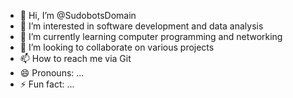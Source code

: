 - 👋 Hi, I’m @SudobotsDomain
- 👀 I’m interested in software development and data analysis
- 🌱 I’m currently learning computer programming and networking
- 💞️ I’m looking to collaborate on various projects
- 📫 How to reach me via Git
- 😄 Pronouns: ...
- ⚡ Fun fact: ...

<!---
SudobotsDomain/SudobotsDomain is a ✨ special ✨ repository because its `README.md` (this file) appears on your GitHub profile.
You can click the Preview link to take a look at your changes.
--->
